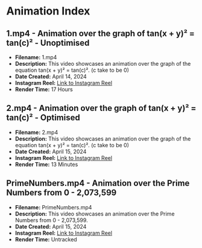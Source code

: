 # Animation Index

## 1.mp4 - Animation over the graph of tan(x + y)² = tan(c)² - Unoptimised

- **Filename:** 1.mp4
- **Description:** This video showcases an animation over the graph of the equation tan(x + y)² = tan(c)². (c take to be 0)
- **Date Created:** April 14, 2024
- **Instagram Reel:** [Link to Instagram Reel](https://www.instagram.com/reel/C5vVj34RUP-/)
- **Render Time:** 17 Hours

## 2.mp4 - Animation over the graph of tan(x + y)² = tan(c)² - Optimised

- **Filename:** 2.mp4
- **Description:** This video showcases an animation over the graph of the equation tan(x + y)² = tan(c)². (c take to be 0)
- **Date Created:** April 15, 2024
- **Instagram Reel:** [Link to Instagram Reel](https://www.instagram.com/reel/C5whJrOo5se/)
- **Render Time:** 13 Minutes

## PrimeNumbers.mp4 - Animation over the Prime Numbers from 0 - 2,073,599

- **Filename:** PrimeNumbers.mp4
- **Description:** This video showcases an animation over the Prime Numbers from 0 - 2,073,599.
- **Date Created:** April 15, 2024
- **Instagram Reel:** [Link to Instagram Reel](https://www.instagram.com/reel/C5xcAwFIaNy/)
- **Render Time:** Untracked
